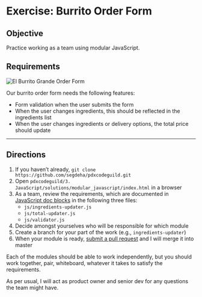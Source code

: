 # Exercise: Burrito Order Form

## Objective

Practice working as a team using modular JavaScript.

## Requirements

![El Burrito Grande Order Form](https://raw.githubusercontent.com/segdeha/pdxcodeguild/master/3.%20JavaScript/solutions/modular_javascript/burrito-order-form.png?token=AAAQ0s9NBVSnLzAlxj3efrHRaA2D3nejks5XcXj-wA%3D%3D)

Our burrito order form needs the following features:

- Form validation when the user submits the form
- When the user changes ingredients, this should be reflected in the ingredients list
- When the user changes ingredients or delivery options, the total price should update

------

## Directions

1. If you haven’t already, `git clone https://github.com/segdeha/pdxcodeguild.git`
1. Open `pdxcodeguild/3. JavaScript/solutions/modular_javascript/index.html` in a browser
1. As a team, review the requirements, which are documented in [JavaScript doc blocks](http://devdocs.magento.com/guides/v2.0/coding-standards/docblock-standard-javascript.html) in the following three files:
    - `js/ingredients-updater.js`
    - `js/total-updater.js`
    - `js/validator.js`
1. Decide amongst yourselves who will be responsible for which module
1. Create a branch for your part of the work (e.g., `ingredients-updater`)
1. When your module is ready, [submit a pull request](https://help.github.com/articles/creating-a-pull-request/) and I will merge it into master

Each of the modules should be able to work independently, but you should work together, pair, whiteboard, whatever it takes to satisfy the requirements.

As per usual, I will act as product owner and senior dev for any questions the team might have.
